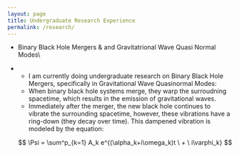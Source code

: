```yaml
---
layout: page
title: Undergraduate Research Experience
permalink: /research/
---
```


- Binary Black Hole Mergers & and Gravitatrional Wave Quasi Normal Modes\
- 
	- I am currently doing undergraduate research on Binary Black Hole Mergers, specifically in Gravitational Wave Quasinormal Modes:
	- When binary black hole systems merge, they warp the surroudning spacetime, which results in the emission of gravitational waves.
	- Immediately after the merger, the new black hole continues to vibrate the surrounding spacetime, however, these vibrations have a ring-down (they decay over time). This dampened vibration is modeled 	by the equation:

   $$ \Psi = \sum^p_{k=1} A_k e^{(\alpha_k+i\omega_k)t \ + \  i\varphi_k} $$
